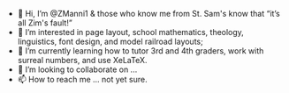 - 👋 Hi, I’m @ZManni1 & those who know me from St. Sam's know that “it’s all Zim's fault!”
- 👀 I’m interested in page layout, school mathematics, theology, linguistics, font design, and model railroad layouts;
- 🌱 I’m currently learning how to tutor 3rd and 4th graders, work with surreal numbers, and use XeLaTeX.
- 💞️ I’m looking to collaborate on ... 
- 📫 How to reach me ... not yet sure.

<!---
ZManni1/ZManni1 is a ✨ special ✨ repository because its `README.md` (this file) appears on your GitHub profile.
You can click the Preview link to take a look at your changes.
--->
